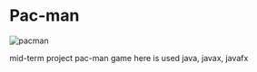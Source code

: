 # Pac-man
![pacman](https://user-images.githubusercontent.com/73099449/141616749-a61142ff-ac20-442e-9851-c84957492fb2.PNG)

mid-term project
pac-man game
here is used java, javax, javafx
